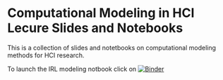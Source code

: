 # Computational Modeling in HCI Lecure Slides and Notebooks
This is a collection of slides and notetbooks on computational modeling methods for HCI research.

To launch the IRL modeling notbook click on [![Binder](https://mybinder.org/badge_logo.svg)](https://mybinder.org/v2/gh/comp-hci-lab/computational_modeling_hci/master?filepath=notebooks%2FModeling_Routine_Behavior_IRL.ipynb)
